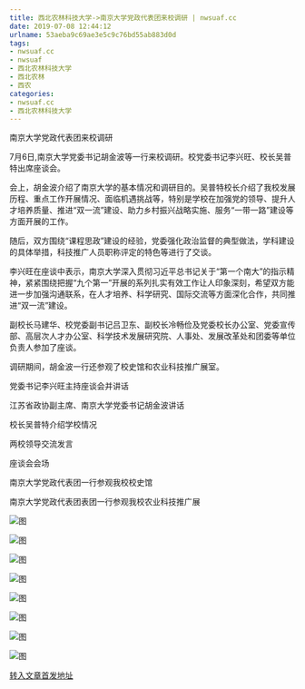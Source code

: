 ```yaml
---
title: 西北农林科技大学->南京大学党政代表团来校调研 | nwsuaf.cc
date: 2019-07-08 12:44:12
urlname: 53aeba9c69ae3e5c9c76bd55ab883d0d
tags: 
- nwsuaf.cc
- nwsuaf
- 西北农林科技大学
- 西北农林
- 西农
categories:
- nwsuaf.cc
- 西北农林科技大学
---
```



南京大学党政代表团来校调研

7月6日,南京大学党委书记胡金波等一行来校调研。校党委书记李兴旺、校长吴普特出席座谈会。

会上，胡金波介绍了南京大学的基本情况和调研目的。吴普特校长介绍了我校发展历程、重点工作开展情况、面临机遇挑战等，特别是学校在加强党的领导、提升人才培养质量、推进“双一流”建设、助力乡村振兴战略实施、服务“一带一路”建设等方面开展的工作。

随后，双方围绕“课程思政”建设的经验，党委强化政治监督的典型做法，学科建设的具体举措，科技推广人员职称评定的特色等进行了交谈。

李兴旺在座谈中表示，南京大学深入贯彻习近平总书记关于“第一个南大”的指示精神，紧紧围绕把握“九个第一”开展的系列扎实有效工作让人印象深刻，希望双方能进一步加强沟通联系，在人才培养、科学研究、国际交流等方面深化合作，共同推进“双一流”建设。

副校长马建华、校党委副书记吕卫东、副校长冷畅俭及党委校长办公室、党委宣传部、高层次人才办公室、科学技术发展研究院、人事处、发展改革处和团委等单位负责人参加了座谈。

调研期间，胡金波一行还参观了校史馆和农业科技推广展室。

党委书记李兴旺主持座谈会并讲话

江苏省政协副主席、南京大学党委书记胡金波讲话

校长吴普特介绍学校情况

两校领导交流发言

座谈会会场

南京大学党政代表团一行参观我校校史馆

南京大学党政代表团表团一行参观我校农业科技推广展



![图](https://news.nwsuaf.edu.cn/images/content/2019-07/20190708110242657536.JPG)

![图](https://news.nwsuaf.edu.cn/images/content/2019-07/20190708110226197405.JPG)

![图](https://news.nwsuaf.edu.cn/images/content/2019-07/20190708110210203355.JPG)

![图](https://news.nwsuaf.edu.cn/images/content/2019-07/20190708110154551233.jpg)

![图](https://news.nwsuaf.edu.cn/images/content/2019-07/20190708110138952162.JPG)

![图](https://news.nwsuaf.edu.cn/images/content/2019-07/20190708110124129015.JPG)

![图](https://news.nwsuaf.edu.cn/images/content/2019-07/20190708110107561948.JPG)

![图](https://news.nwsuaf.edu.cn/images/content/2019-07/20190708105911994698.JPG)

[转入文章首发地址](https://news.nwsuaf.edu.cn/xnxw/90799.htm)